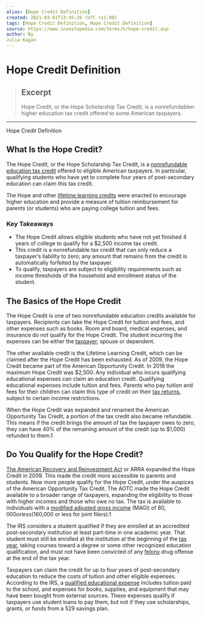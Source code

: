 ```yaml
---
alias: [Hope Credit Definition]
created: 2021-03-01T13:45:26 (UTC +11:00)
tags: [Hope Credit Definition, Hope Credit Definition]
source: https://www.investopedia.com/terms/h/hope-credit.asp
author: By
Julia Kagan
---
```


# Hope Credit Definition

> ## Excerpt
> Hope Credit, or the Hope Scholarship Tax Credit, is a nonrefundablen higher education tax credit offered to some American taxpayers.

---

Hope Credit Definition
## What Is the Hope Credit?

The Hope Credit, or the Hope Scholarship Tax Credit, is a [nonrefundable education tax credit](https://www.investopedia.com/terms/n/nonrefundabletaxcredit.asp) offered to eligible American taxpayers. In particular, qualifying students who have yet to complete four years of post-secondary education can claim this tax credit. 

The Hope and other [lifetime learning credits](https://www.investopedia.com/terms/l/lifelearningcredit.asp) were enacted to encourage higher education and provide a measure of tuition reimbursement for parents (or students) who are paying college tuition and fees.

### Key Takeaways

-   The Hope Credit allows eligible students who have not yet finished 4 years of college to qualify for a $2,500 income tax credit.
-   This credit is a nonrefundable tax credit that can only reduce a taxpayer’s liability to zero; any amount that remains from the credit is automatically forfeited by the taxpayer.
-   To qualify, taxpayers are subject to eligibility requirements such as income thresholds of the household and enrollment status of the student.

## The Basics of the Hope Credit

The Hope Credit is one of two nonrefundable education credits available for taxpayers. Recipients can take the Hope Credit for tuition and fees, and other expenses such as books. Room and board, medical expenses, and insurance do not qualify for the Hope Credit. The student incurring the expenses can be either the [taxpayer](https://www.investopedia.com/terms/t/taxpayer.asp), spouse or dependent.

The other available credit is the Lifetime Learning Credit, which can be claimed after the Hope Credit has been exhausted. As of 2009, the Hope Credit became part of the American Opportunity Credit. In 2018 the maximum Hope Credit was $2,500. Any individual who incurs qualifying educational expenses can claim an education credit. Qualifying educational expenses include tuition and fees. Parents who pay tuition and fees for their children can claim this type of credit on their [tax returns](https://www.investopedia.com/terms/t/taxreturn.asp), subject to certain income restrictions.

When the Hope Credit was expanded and renamed the American Opportunity Tax Credit, a portion of the tax credit also became refundable. This means if the credit brings the amount of tax the taxpayer owes to zero, they can have 40% of the remaining amount of the credit (up to $1,000) refunded to them.1

## Do You Qualify for the Hope Credit?

[The American Recovery and Reinvestment Act](https://www.investopedia.com/terms/a/american-recovery-and-reinvestment-act.asp) or ARRA expanded the Hope Credit in 2009. This made the credit more accessible to parents and students. Now more people qualify for the Hope Credit, under the auspices of the American Opportunity Tax Credit. The AOTC made the Hope Credit available to a broader range of taxpayers, expanding the eligibility to those with higher incomes and those who owe no tax. The tax is available to individuals with a [modified adjusted gross income](https://www.investopedia.com/terms/m/magi.asp) (MAGI) of $80,000 or less ($160,000 or less for joint filers).1

The IRS considers a student qualified if they are enrolled at an accredited post-secondary institution at least part-time in one academic year. That student must still be enrolled at the institution at the beginning of the [tax year](https://www.investopedia.com/terms/t/taxyear.asp), taking courses toward a degree or some other recognized education qualification, and must not have been convicted of any [felony](https://www.investopedia.com/terms/f/felony.asp) drug offense at the end of the tax year.

Taxpayers can claim the credit for up to four years of post-secondary education to reduce the costs of tuition and other eligible expenses. According to the IRS, a [qualified educational expense](https://www.investopedia.com/terms/q/qhee.asp) includes tuition paid to the school, and expenses for books, supplies, and equipment that may have been bought from external sources. These expenses qualify if taxpayers use student loans to pay them, but not if they use scholarships, grants, or funds from a 529 savings plan.
